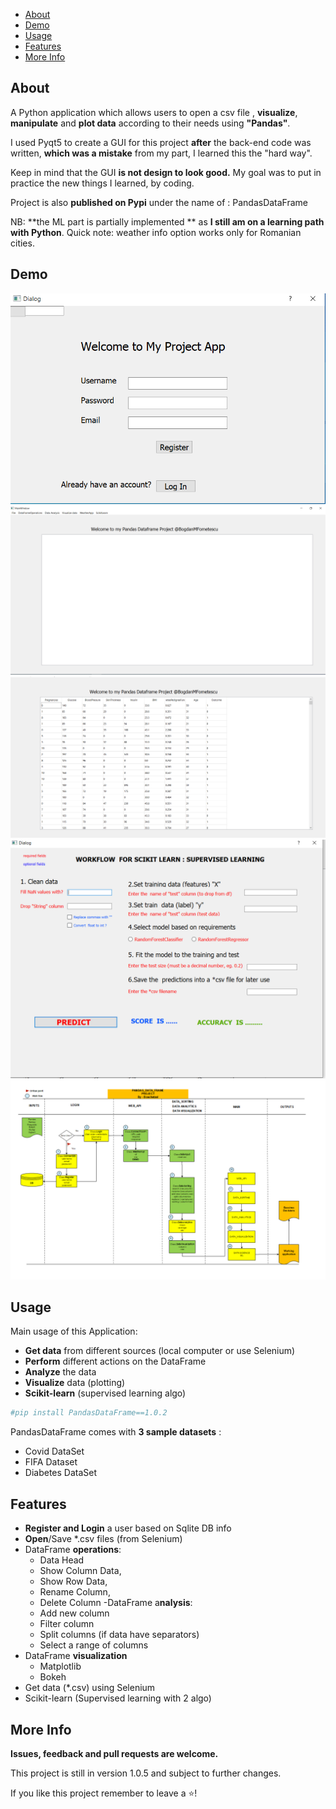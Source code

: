- [About](#about)
- [Demo](#demo)
- [Usage](#usage)
- [Features](#features)
- [More Info](#more-info)

## About

A Python application which allows users to open a csv file
 , **visualize**, **manipulate** and **plot  data** according to their needs using **"Pandas"**.

I used Pyqt5 to create a GUI for this project **after** the back-end code was written, 
**which was a mistake** from my part, I learned this the "hard way".

Keep in mind that the  GUI **is not design to look good.**
My goal was to put in practice the new things I learned, by coding.

Project is also **published on Pypi** under the name of : PandasDataFrame

NB: **the ML part  is partially implemented ** as **I still am on a learning path with Python**.
Quick note: weather info option works only for Romanian cities.

## Demo
![img.png](images/Login.PNG)
![img.png](images/MainWindow.PNG)
![img.png](images/TableView.PNG)
![img.png](images/SupervisedL.PNG)
![img.png](img.png)



## Usage
  Main usage of this Application:
- **Get data** from different sources (local computer or use Selenium)
- **Perform** different actions on the DataFrame
- **Analyze** the data
- **Visualize** data (plotting)
- **Scikit-learn** (supervised learning algo)


```python
#pip install PandasDataFrame==1.0.2

```

PandasDataFrame comes with **3 sample datasets** :
- Covid DataSet
- FIFA Dataset
- Diabetes DataSet



## Features
- **Register and Login** a user based on Sqlite DB info
- **Open**/Save *.csv files (from Selenium)
- DataFrame **operations**: 
  - Data Head
  - Show Column Data,
  - Show Row Data,
  - Rename Column, 
  - Delete Column
-DataFrame a**nalysis**:
  - Add new column
  - Filter column
  - Split columns (if data have separators)
  - Select a range of columns 
- DataFrame **visualization**
  - Matplotlib 
  - Bokeh
- Get data (*.csv) using Selenium
- Scikit-learn (Supervised learning with 2 algo)

## More Info

**Issues, feedback and pull requests are welcome.**

This project is still in version 1.0.5 and subject to further changes.

If you like this project remember to leave a ⭐! 
